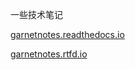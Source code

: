 一些技术笔记

[garnetnotes.readthedocs.io](http://garnetnotes.readthedocs.io/)


[garnetnotes.rtfd.io](http://garnetnotes.rtfd.io/)
